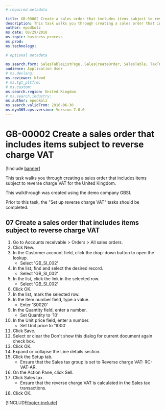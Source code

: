 ```yaml
--- 
# required metadata 
 
title: GB-00002 Create a sales order that includes items subject to reverse charge VAT
description: This task walks you through creating a sales order that includes items subject to reverse charge VAT for the United Kingdom. 
author: epodkolz
ms.date: 08/29/2018
ms.topic: business-process 
ms.prod:  
ms.technology:  
 
# optional metadata 
 
ms.search.form: SalesTableListPage, SalesCreateOrder, SalesTable, TaxTmpWorkTrans,  DefaultDashboard   
audience: Application User 
# ms.devlang:  
ms.reviewer: kfend
# ms.tgt_pltfrm:  
# ms.custom:  
ms.search.region: United Kingdom
# ms.search.industry: 
ms.author: epodkolz
ms.search.validFrom: 2016-06-30 
ms.dyn365.ops.version: Version 7.0.0 
---
```

# GB-00002 Create a sales order that includes items subject to reverse charge VAT

[!include [banner](../../includes/banner.md)]

This task walks you through creating a sales order that includes items subject to reverse charge VAT for the United Kingdom. 

This walkthrough was created using the demo company GBSI.

Prior to this task, the "Set up reverse charge VAT" tasks should be completed.


## 07 Create a sales order that includes items subject to reverse charge VAT
1. Go to Accounts receivable > Orders > All sales orders.
2. Click New.
3. In the Customer account field, click the drop-down button to open the lookup.
    * Select 'GB_SI_002'  
4. In the list, find and select the desired record.
    * Select 'GB_SI_002'  
5. In the list, click the link in the selected row.
    * Select 'GB_SI_002'  
6. Click OK.
7. In the list, mark the selected row.
8. In the Item number field, type a value.
    * Enter 'S0020'  
9. In the Quantity field, enter a number.
    * Set Quantity to '10'  
10. In the Unit price field, enter a number.
    * Set Unit price to '1000'  
11. Click Save.
12. Select or clear the Don't show this dialog for current document again check box.
13. Click OK.
14. Expand or collapse the Line details section.
15. Click the Setup tab.
    * Ensure that the Sales tax group is set to Reverse charge VAT: RC-VAT-AR.  
16. On the Action Pane, click Sell.
17. Click Sales tax.
    * Ensure that the reverse charge VAT is calculated in the Sales tax transactions.  
18. Click OK.



[!INCLUDE[footer-include](../../../includes/footer-banner.md)]